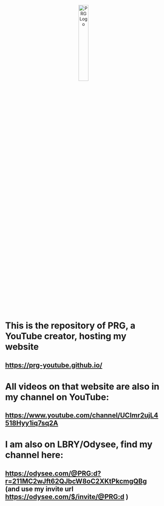 <p align="center">
  <img alt="PRG Logo" width="25%" height="25%" src="https://user-images.githubusercontent.com/68601223/114038159-eb406080-9881-11eb-8c3c-63e879ba2191.png">
</p>

# This is the repository of PRG, a YouTube creator, hosting my website
## https://prg-youtube.github.io/

# All videos on that website are also in my channel on YouTube:
## https://www.youtube.com/channel/UCImr2ujL4518Hyy1iq7sq2A

# I am also on LBRY/Odysee, find my channel here:
## https://odysee.com/@PRG:d?r=211MC2wJft62QJbcW8oC2XKtPkcmgQBg (and use my invite url https://odysee.com/$/invite/@PRG:d )
